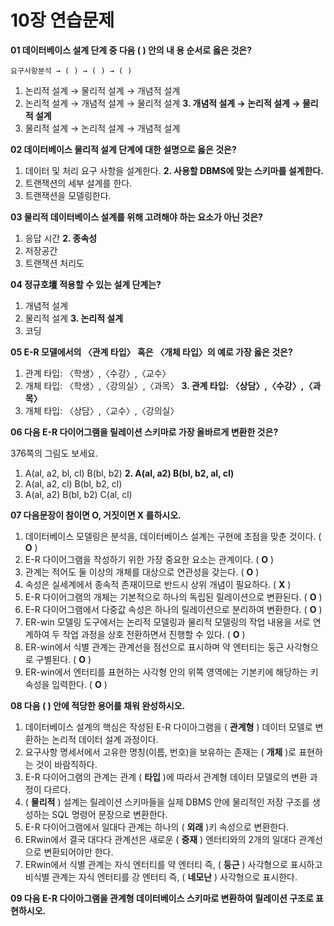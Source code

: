 # 10장 연습문제

**01 데이터베이스 설계 단계 중 다음 ( ) 안의 내 용 순서로 옳은 것은?**

`요구사항분석 → ( ) → ( ) → ( )`

1. 논리적 설계 → 물리적 설계 → 개념적 설계
2. 논리적 설계 → 개념적 설계 → 물리적 설계
**3. 개념적 설계 → 논리적 설계 → 물리적 설계**
4. 물리적 설계 → 논리적 설계 → 개념적 설계

**02 데이터베이스 물리적 설계 단계에 대한 설명으로 옳은 것은?**

1. 데이터 및 처리 요구 사항을 설계한다.
**2. 사용할 DBMS에 맞는 스키마를 설계한다.**
3. 트랜잭션의 세부 설계를 한다.
4. 트랜잭션을 모델링한다.

**03 물리적 데이터베이스 설계를 위해 고려해야 하는 요소가 아닌 것은?**

1. 응답 시간
**2. 종속성**
3. 저장공간
4. 트랜잭션 처리도

**04 정규호壇 적용할 수 있는 설계 단계는?**

1. 개념적 설계
2. 물리적 설계
**3. 논리적 설계**
4. 코딩

**05 E-R 모델에서의 〈관계 타입〉 혹은 〈개체 타입〉의 예로 가장 옳은 것은?**

1. 관계 타입: 〈학생〉,〈수강〉,〈교수〉
2. 개체 타입: 〈학생〉,〈강의실〉,〈과목〉
**3. 관계 타입: 〈상담〉,〈수강〉,〈과목〉**
4. 개체 타입: 〈상담〉,〈교수〉,〈강의실〉

**06 다음 E-R 다이어그램을 릴레이션 스키마로 가장 올바르게 변환한 것은?**

376쪽의 그림도 보세요.

1. A(al, a2, bl, cl) B(bl, b2)
**2. A(al, a2) B(bl, b2, al, cl)**
3. A(al, a2, cl) B(bl, b2, cl)
4. A(al, a2) B(bl, b2) C(al, cl)

**07 다음문장이 참이면 O, 거짓이면 X 를하시오.**

1. 데이터베이스 모델링은 분석을, 데이터베이스 설계는 구현에 초점을 맞춘 것이다. ( **O** )
2. E-R 다이어그램을 작성하기 위한 가장 중요한 요소는 관계이다. ( **O** )
3. 관계는 적어도 둘 이상의 개체를 대상으로 연관성을 갖는다. ( **O** )
4. 속성은 실세계에서 종속적 존재이므로 반드시 상위 개념이 필요하다. ( **X** )
5. E-R 다이어그램의 개체는 기본적으로 하나의 독립된 릴레이션으로 변환된다. ( **O** )
6. E-R 다이어그램에서 다중값 속성은 하나의 릴레이션으로 분리하여 변환한다. ( **O** )
7. ER-win 모델링 도구에서는 논리적 모델링과 물리적 모델링의 작업 내용을 서로 연계하여 두 작업 과정을 상호 전환하면서 진행할 수 있다. ( **O** )
8. ER-win에서 식별 관계는 관계선을 점선으로 표시하며 약 엔터티는 둥근 사각형으로 구별된다. ( **O** )
9. ER-win에서 엔터티를 표현하는 사각형 안의 위쪽 영역에는 기본키에 해당하는 키 속성을 입력한다. ( **O** )

**08 다음 ( ) 안에 적당한 용어를 채워 완성하시오.**

1. 데이터베이스 설계의 핵심은 작성된 E-R 다이아그램을 ( **관계형** ) 데이터 모델로 변환하는 논리적 데이터 설계 과정이다.
2. 요구사항 명세서에서 고유한 명칭(이름, 번호)을 보유하는 존재는 ( **개체** )로 표현하는 것이 바람직하다.
3. E-R 다이어그램의 관계는 관계 ( **타입** )에 따라서 관계형 데이터 모델로의 변환 과정이 다르다.
4. ( **물리적** ) 설계는 릴레이션 스키마들을 실제 DBMS 안에 물리적인 저장 구조를 생성하는 SQL 명령어 문장으로 변환한다.
5. E-R 다이어그램에서 일대다 관계는 하나의 ( **외래** )키 속성으로 변환한다.
6. ERwin에서 결국 대다다 관계선은 새로운 ( **중재** ) 엔터티와의 2개의 일대다 관계선으로 변환되어야만 한다.
7. ERwin에서 식별 관계는 자식 엔터티를 약 엔터티 즉, ( **둥근** ) 사각형으로 표시하고 비식별 관계는 자식 엔터티를 강 엔터티 즉, ( **네모난** ) 사각형으로 표시한다.

**09 다음 E-R 다이아그램을 관계형 데이터베이스 스키마로 변환하여 릴레이션 구조로 표현하시오.**

